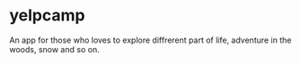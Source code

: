 # yelpcamp
An app for those who loves to explore diffrerent part of life, adventure in the woods, snow and so on.
